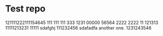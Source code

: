 # Test repo

121111222111154645
111
111
111
333
1231
00000
56564
2222
2222
11
121313
11111213231
11111
sdafghj
111232456
sdafadfa
another one.
1231243546

